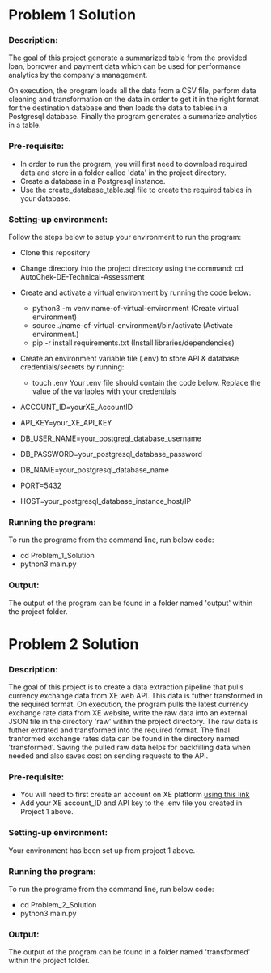# Problem 1 Solution
### Description:
The goal of this project generate a summarized table from the provided loan, borrower and payment data which can be used for performance analytics by the company's management.

On execution, the program loads all the data from a CSV file, perform data cleaning and transformation on the data in order to get it in the right format for the destination database and then loads the data to tables in a Postgresql database.
Finally the program generates a summarize analytics in a table.

### Pre-requisite:
- In order to run the program, you will first need to download required data and store in a folder called 'data' in the project directory.
- Create a database in a Postgresql instance.
- Use the create_database_table.sql file to create the required tables in your database.

### Setting-up environment:
Follow the steps below to setup your environment to run the program: 
 - Clone this repository
 - Change directory into the project directory using the command: cd AutoChek-DE-Technical-Assessment
 - Create and activate a virtual environment by running the code below:
    - python3 -m venv name-of-virtual-environment (Create virtual environment)
    - source ./name-of-virtual-environment/bin/activate (Activate environment.)
    - pip -r install requirements.txt (Install libraries/dependencies)
 
- Create an environment variable file (.env) to store API & database credentials/secrets by running:
    - touch .env
Your .env file should contain the code below. Replace the value of the variables with your credentials
- ACCOUNT_ID=yourXE_AccountID
- API_KEY=your_XE_API_KEY

- DB_USER_NAME=your_postgreql_database_username
- DB_PASSWORD=your_postgresql_database_password
- DB_NAME=your_postgresql_database_name
- PORT=5432
- HOST=your_postgresql_database_instance_host/IP

### Running the program:
To run the programe from the command line, run below code:
- cd Problem_1_Solution
- python3 main.py 

### Output:
The output of the program can be found in a folder named 'output' within the project folder.


# Problem 2 Solution
### Description:
The goal of this project is to create a data extraction pipeline that pulls currency exchange data from XE web API. This data is futher transformed in the required format.
On execution, the program pulls the latest currency exchange rate data from XE website, write the raw data into an external JSON file in the directory 'raw' within the project directory. The raw data is futher extrated and transformed into the required format. The final tranformed exchange rates data can be found in the directory named 'transformed'. Saving the pulled raw data helps for backfilling data when needed and also saves cost on sending requests to the API.

### Pre-requisite:
- You will need to first create an account on XE platform [using this link](https://www.xe.com/)
- Add your XE account_ID and API key to the .env file you created in Project 1 above.

### Setting-up environment:
Your environment has been set up from project 1 above.

### Running the program:
To run the programe from the command line, run below code:
- cd Problem_2_Solution
- python3 main.py 

### Output:
The output of the program can be found in a folder named 'transformed' within the project folder.